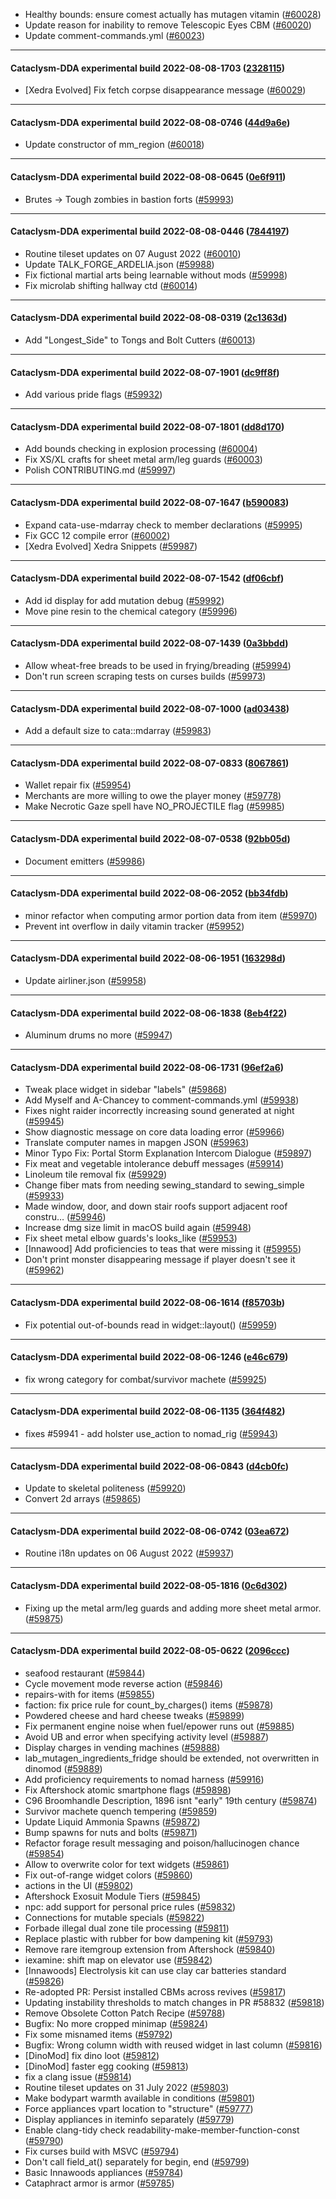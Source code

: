 * Healthy bounds: ensure comest actually has mutagen vitamin ([#60028](https://github.com/CleverRaven/Cataclysm-DDA/pull/60028))
* Update reason for inability to remove Telescopic Eyes CBM ([#60020](https://github.com/CleverRaven/Cataclysm-DDA/pull/60020))
* Update comment-commands.yml ([#60023](https://github.com/CleverRaven/Cataclysm-DDA/pull/60023))

---

#### Cataclysm-DDA experimental build 2022-08-08-1703 ([2328115](https://github.com/CleverRaven/Cataclysm-DDA/releases/tag/cdda-experimental-2022-08-08-1703))

* [Xedra Evolved] Fix fetch corpse disappearance message ([#60029](https://github.com/CleverRaven/Cataclysm-DDA/pull/60029))

---

#### Cataclysm-DDA experimental build 2022-08-08-0746 ([44d9a6e](https://github.com/CleverRaven/Cataclysm-DDA/releases/tag/cdda-experimental-2022-08-08-0746))

* Update constructor of mm_region ([#60018](https://github.com/CleverRaven/Cataclysm-DDA/pull/60018))

---

#### Cataclysm-DDA experimental build 2022-08-08-0645 ([0e6f911](https://github.com/CleverRaven/Cataclysm-DDA/releases/tag/cdda-experimental-2022-08-08-0645))

* Brutes -> Tough zombies in bastion forts ([#59993](https://github.com/CleverRaven/Cataclysm-DDA/pull/59993))

---

#### Cataclysm-DDA experimental build 2022-08-08-0446 ([7844197](https://github.com/CleverRaven/Cataclysm-DDA/releases/tag/cdda-experimental-2022-08-08-0446))

* Routine tileset updates on 07 August 2022 ([#60010](https://github.com/CleverRaven/Cataclysm-DDA/pull/60010))
* Update TALK_FORGE_ARDELIA.json ([#59988](https://github.com/CleverRaven/Cataclysm-DDA/pull/59988))
* Fix fictional martial arts being learnable without mods ([#59998](https://github.com/CleverRaven/Cataclysm-DDA/pull/59998))
* Fix microlab shifting hallway ctd ([#60014](https://github.com/CleverRaven/Cataclysm-DDA/pull/60014))

---

#### Cataclysm-DDA experimental build 2022-08-08-0319 ([2c1363d](https://github.com/CleverRaven/Cataclysm-DDA/releases/tag/cdda-experimental-2022-08-08-0319))

* Add "Longest_Side" to Tongs and Bolt Cutters ([#60013](https://github.com/CleverRaven/Cataclysm-DDA/pull/60013))

---

#### Cataclysm-DDA experimental build 2022-08-07-1901 ([dc9ff8f](https://github.com/CleverRaven/Cataclysm-DDA/releases/tag/cdda-experimental-2022-08-07-1901))

* Add various pride flags ([#59932](https://github.com/CleverRaven/Cataclysm-DDA/pull/59932))

---

#### Cataclysm-DDA experimental build 2022-08-07-1801 ([dd8d170](https://github.com/CleverRaven/Cataclysm-DDA/releases/tag/cdda-experimental-2022-08-07-1801))

* Add bounds checking in explosion processing ([#60004](https://github.com/CleverRaven/Cataclysm-DDA/pull/60004))
* Fix XS/XL crafts for sheet metal arm/leg guards ([#60003](https://github.com/CleverRaven/Cataclysm-DDA/pull/60003))
* Polish CONTRIBUTING.md ([#59997](https://github.com/CleverRaven/Cataclysm-DDA/pull/59997))

---

#### Cataclysm-DDA experimental build 2022-08-07-1647 ([b590083](https://github.com/CleverRaven/Cataclysm-DDA/releases/tag/cdda-experimental-2022-08-07-1647))

* Expand cata-use-mdarray check to member declarations ([#59995](https://github.com/CleverRaven/Cataclysm-DDA/pull/59995))
* Fix GCC 12 compile error ([#60002](https://github.com/CleverRaven/Cataclysm-DDA/pull/60002))
* [Xedra Evolved] Xedra Snippets ([#59987](https://github.com/CleverRaven/Cataclysm-DDA/pull/59987))

---

#### Cataclysm-DDA experimental build 2022-08-07-1542 ([df06cbf](https://github.com/CleverRaven/Cataclysm-DDA/releases/tag/cdda-experimental-2022-08-07-1542))

* Add id display for add mutation debug ([#59992](https://github.com/CleverRaven/Cataclysm-DDA/pull/59992))
* Move pine resin to the chemical category ([#59996](https://github.com/CleverRaven/Cataclysm-DDA/pull/59996))

---

#### Cataclysm-DDA experimental build 2022-08-07-1439 ([0a3bbdd](https://github.com/CleverRaven/Cataclysm-DDA/releases/tag/cdda-experimental-2022-08-07-1439))

* Allow wheat-free breads to be used in frying/breading ([#59994](https://github.com/CleverRaven/Cataclysm-DDA/pull/59994))
* Don't run screen scraping tests on curses builds ([#59973](https://github.com/CleverRaven/Cataclysm-DDA/pull/59973))

---

#### Cataclysm-DDA experimental build 2022-08-07-1000 ([ad03438](https://github.com/CleverRaven/Cataclysm-DDA/releases/tag/cdda-experimental-2022-08-07-1000))

* Add a default size to cata::mdarray ([#59983](https://github.com/CleverRaven/Cataclysm-DDA/pull/59983))

---

#### Cataclysm-DDA experimental build 2022-08-07-0833 ([8067861](https://github.com/CleverRaven/Cataclysm-DDA/releases/tag/cdda-experimental-2022-08-07-0833))

* Wallet repair fix ([#59954](https://github.com/CleverRaven/Cataclysm-DDA/pull/59954))
* Merchants are more willing to owe the player money ([#59778](https://github.com/CleverRaven/Cataclysm-DDA/pull/59778))
* Make Necrotic Gaze spell have NO_PROJECTILE flag ([#59985](https://github.com/CleverRaven/Cataclysm-DDA/pull/59985))

---

#### Cataclysm-DDA experimental build 2022-08-07-0538 ([92bb05d](https://github.com/CleverRaven/Cataclysm-DDA/releases/tag/cdda-experimental-2022-08-07-0538))

* Document emitters ([#59986](https://github.com/CleverRaven/Cataclysm-DDA/pull/59986))

---

#### Cataclysm-DDA experimental build 2022-08-06-2052 ([bb34fdb](https://github.com/CleverRaven/Cataclysm-DDA/releases/tag/cdda-experimental-2022-08-06-2052))

* minor refactor when computing armor portion data from item ([#59970](https://github.com/CleverRaven/Cataclysm-DDA/pull/59970))
* Prevent int overflow in daily vitamin tracker ([#59952](https://github.com/CleverRaven/Cataclysm-DDA/pull/59952))

---

#### Cataclysm-DDA experimental build 2022-08-06-1951 ([163298d](https://github.com/CleverRaven/Cataclysm-DDA/releases/tag/cdda-experimental-2022-08-06-1951))

* Update airliner.json ([#59958](https://github.com/CleverRaven/Cataclysm-DDA/pull/59958))

---

#### Cataclysm-DDA experimental build 2022-08-06-1838 ([8eb4f22](https://github.com/CleverRaven/Cataclysm-DDA/releases/tag/cdda-experimental-2022-08-06-1838))

* Aluminum drums no more ([#59947](https://github.com/CleverRaven/Cataclysm-DDA/pull/59947))

---

#### Cataclysm-DDA experimental build 2022-08-06-1731 ([96ef2a6](https://github.com/CleverRaven/Cataclysm-DDA/releases/tag/cdda-experimental-2022-08-06-1731))

* Tweak place widget in sidebar "labels" ([#59868](https://github.com/CleverRaven/Cataclysm-DDA/pull/59868))
* Add Myself and A-Chancey to comment-commands.yml ([#59938](https://github.com/CleverRaven/Cataclysm-DDA/pull/59938))
* Fixes night raider incorrectly increasing sound generated at night ([#59945](https://github.com/CleverRaven/Cataclysm-DDA/pull/59945))
* Show diagnostic message on core data loading error ([#59966](https://github.com/CleverRaven/Cataclysm-DDA/pull/59966))
* Translate computer names in mapgen JSON ([#59963](https://github.com/CleverRaven/Cataclysm-DDA/pull/59963))
* Minor Typo Fix: Portal Storm Explanation Intercom Dialogue ([#59897](https://github.com/CleverRaven/Cataclysm-DDA/pull/59897))
* Fix meat and vegetable intolerance debuff messages ([#59914](https://github.com/CleverRaven/Cataclysm-DDA/pull/59914))
* Linoleum tile removal fix ([#59929](https://github.com/CleverRaven/Cataclysm-DDA/pull/59929))
* Change fiber mats from needing sewing_standard to sewing_simple ([#59933](https://github.com/CleverRaven/Cataclysm-DDA/pull/59933))
* Made window, door, and down stair roofs support adjacent roof constru… ([#59946](https://github.com/CleverRaven/Cataclysm-DDA/pull/59946))
* Increase dmg size limit in macOS build again ([#59948](https://github.com/CleverRaven/Cataclysm-DDA/pull/59948))
* Fix sheet metal elbow guards's looks_like ([#59953](https://github.com/CleverRaven/Cataclysm-DDA/pull/59953))
* [Innawood] Add proficiencies to teas that were missing it ([#59955](https://github.com/CleverRaven/Cataclysm-DDA/pull/59955))
* Don't print monster disappearing message if player doesn't see it ([#59962](https://github.com/CleverRaven/Cataclysm-DDA/pull/59962))

---

#### Cataclysm-DDA experimental build 2022-08-06-1614 ([f85703b](https://github.com/CleverRaven/Cataclysm-DDA/releases/tag/cdda-experimental-2022-08-06-1614))

* Fix potential out-of-bounds read in widget::layout() ([#59959](https://github.com/CleverRaven/Cataclysm-DDA/pull/59959))

---

#### Cataclysm-DDA experimental build 2022-08-06-1246 ([e46c679](https://github.com/CleverRaven/Cataclysm-DDA/releases/tag/cdda-experimental-2022-08-06-1246))

* fix wrong category for combat/survivor machete ([#59925](https://github.com/CleverRaven/Cataclysm-DDA/pull/59925))

---

#### Cataclysm-DDA experimental build 2022-08-06-1135 ([364f482](https://github.com/CleverRaven/Cataclysm-DDA/releases/tag/cdda-experimental-2022-08-06-1135))

* fixes #59941 - add holster use_action to nomad_rig ([#59943](https://github.com/CleverRaven/Cataclysm-DDA/pull/59943))

---

#### Cataclysm-DDA experimental build 2022-08-06-0843 ([d4cb0fc](https://github.com/CleverRaven/Cataclysm-DDA/releases/tag/cdda-experimental-2022-08-06-0843))

* Update to skeletal politeness ([#59920](https://github.com/CleverRaven/Cataclysm-DDA/pull/59920))
* Convert 2d arrays ([#59865](https://github.com/CleverRaven/Cataclysm-DDA/pull/59865))

---

#### Cataclysm-DDA experimental build 2022-08-06-0742 ([03ea672](https://github.com/CleverRaven/Cataclysm-DDA/releases/tag/cdda-experimental-2022-08-06-0742))

* Routine i18n updates on 06 August 2022 ([#59937](https://github.com/CleverRaven/Cataclysm-DDA/pull/59937))

---

#### Cataclysm-DDA experimental build 2022-08-05-1816 ([0c6d302](https://github.com/CleverRaven/Cataclysm-DDA/releases/tag/cdda-experimental-2022-08-05-1816))

* Fixing up the metal arm/leg guards and adding more sheet metal armor. ([#59875](https://github.com/CleverRaven/Cataclysm-DDA/pull/59875))

---

#### Cataclysm-DDA experimental build 2022-08-05-0622 ([2096ccc](https://github.com/CleverRaven/Cataclysm-DDA/releases/tag/cdda-experimental-2022-08-05-0622))

* seafood restaurant ([#59844](https://github.com/CleverRaven/Cataclysm-DDA/pull/59844))
* Cycle movement mode reverse action ([#59846](https://github.com/CleverRaven/Cataclysm-DDA/pull/59846))
* repairs-with for items ([#59855](https://github.com/CleverRaven/Cataclysm-DDA/pull/59855))
* faction: fix price rule for count_by_charges() items ([#59878](https://github.com/CleverRaven/Cataclysm-DDA/pull/59878))
* Powdered cheese and hard cheese tweaks ([#59899](https://github.com/CleverRaven/Cataclysm-DDA/pull/59899))
* Fix permanent engine noise when fuel/epower runs out ([#59885](https://github.com/CleverRaven/Cataclysm-DDA/pull/59885))
* Avoid UB and error when specifying activity level ([#59887](https://github.com/CleverRaven/Cataclysm-DDA/pull/59887))
* Display charges in vending machines ([#59888](https://github.com/CleverRaven/Cataclysm-DDA/pull/59888))
* lab_mutagen_ingredients_fridge should be extended, not overwritten in dinomod ([#59889](https://github.com/CleverRaven/Cataclysm-DDA/pull/59889))
* Add proficiency requirements to nomad harness ([#59916](https://github.com/CleverRaven/Cataclysm-DDA/pull/59916))
* Fix Aftershock atomic smartphone flags ([#59898](https://github.com/CleverRaven/Cataclysm-DDA/pull/59898))
*  C96 Broomhandle Description, 1896 isnt "early" 19th century ([#59874](https://github.com/CleverRaven/Cataclysm-DDA/pull/59874))
* Survivor machete quench tempering ([#59859](https://github.com/CleverRaven/Cataclysm-DDA/pull/59859))
* Update Liquid Ammonia Spawns ([#59872](https://github.com/CleverRaven/Cataclysm-DDA/pull/59872))
* Bump spawns for nuts and bolts ([#59871](https://github.com/CleverRaven/Cataclysm-DDA/pull/59871))
* Refactor forage result messaging and poison/hallucinogen chance ([#59854](https://github.com/CleverRaven/Cataclysm-DDA/pull/59854))
* Allow to overwrite color for text widgets ([#59861](https://github.com/CleverRaven/Cataclysm-DDA/pull/59861))
* Fix out-of-range widget colors ([#59860](https://github.com/CleverRaven/Cataclysm-DDA/pull/59860))
* actions in the UI ([#59802](https://github.com/CleverRaven/Cataclysm-DDA/pull/59802))
* Aftershock Exosuit Module Tiers ([#59845](https://github.com/CleverRaven/Cataclysm-DDA/pull/59845))
* npc: add support for personal price rules ([#59832](https://github.com/CleverRaven/Cataclysm-DDA/pull/59832))
* Connections for mutable specials ([#59822](https://github.com/CleverRaven/Cataclysm-DDA/pull/59822))
* Forbade illegal dual zone tile processing ([#59811](https://github.com/CleverRaven/Cataclysm-DDA/pull/59811))
* Replace plastic with rubber for bow dampening kit ([#59793](https://github.com/CleverRaven/Cataclysm-DDA/pull/59793))
* Remove rare itemgroup extension from Aftershock ([#59840](https://github.com/CleverRaven/Cataclysm-DDA/pull/59840))
* iexamine: shift map on elevator use ([#59842](https://github.com/CleverRaven/Cataclysm-DDA/pull/59842))
* [Innawoods] Electrolysis kit can use clay car batteries standard ([#59826](https://github.com/CleverRaven/Cataclysm-DDA/pull/59826))
* Re-adopted PR: Persist installed CBMs across revives ([#59817](https://github.com/CleverRaven/Cataclysm-DDA/pull/59817))
* Updating instability thresholds to match changes in PR #58832 ([#59818](https://github.com/CleverRaven/Cataclysm-DDA/pull/59818))
* Remove Obsolete Cotton Patch Recipe ([#59788](https://github.com/CleverRaven/Cataclysm-DDA/pull/59788))
* Bugfix: No more cropped minimap ([#59824](https://github.com/CleverRaven/Cataclysm-DDA/pull/59824))
* Fix some misnamed items ([#59792](https://github.com/CleverRaven/Cataclysm-DDA/pull/59792))
* Bugfix: Wrong column width with reused widget in last column ([#59816](https://github.com/CleverRaven/Cataclysm-DDA/pull/59816))
* [DinoMod] fix dino loot ([#59812](https://github.com/CleverRaven/Cataclysm-DDA/pull/59812))
* [DinoMod] faster egg cooking ([#59813](https://github.com/CleverRaven/Cataclysm-DDA/pull/59813))
* fix a clang issue ([#59814](https://github.com/CleverRaven/Cataclysm-DDA/pull/59814))
* Routine tileset updates on 31 July 2022 ([#59803](https://github.com/CleverRaven/Cataclysm-DDA/pull/59803))
* Make bodypart warmth available in conditions ([#59801](https://github.com/CleverRaven/Cataclysm-DDA/pull/59801))
* Force appliances vpart location to "structure" ([#59777](https://github.com/CleverRaven/Cataclysm-DDA/pull/59777))
* Display appliances in iteminfo separately ([#59779](https://github.com/CleverRaven/Cataclysm-DDA/pull/59779))
* Enable clang-tidy check readability-make-member-function-const ([#59790](https://github.com/CleverRaven/Cataclysm-DDA/pull/59790))
* Fix curses build with MSVC ([#59794](https://github.com/CleverRaven/Cataclysm-DDA/pull/59794))
* Don't call field_at() separately for begin, end ([#59799](https://github.com/CleverRaven/Cataclysm-DDA/pull/59799))
* Basic Innawoods appliances ([#59784](https://github.com/CleverRaven/Cataclysm-DDA/pull/59784))
* Cataphract armor is armor ([#59785](https://github.com/CleverRaven/Cataclysm-DDA/pull/59785))
